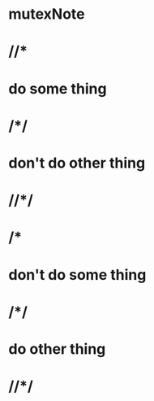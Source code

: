 # mutexNote
# //*
#        do some thing
# /*/
#        don't do other thing
# //*/

###

# /*
#        don't do some thing
# /*/
#        do other thing
# //*/
